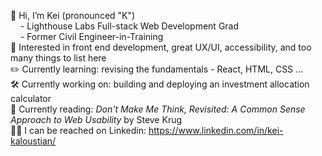 👋 Hi, I’m Kei (pronounced "K")  
    - Lighthouse Labs Full-stack Web Development Grad  
    - Former Civil Engineer-in-Training  
🔎 Interested in front end development, great UX/UI, accessibility, and too many things to list here  
✏️ Currently learning: revising the fundamentals - React, HTML, CSS ...  
🛠️ Currently working on: building and deploying an investment allocation calculator  
📖 Currently reading: _Don't Make Me Think, Revisited: A Common Sense Approach to Web Usability_ by Steve Krug  
👨‍💼 I can be reached on Linkedin: https://www.linkedin.com/in/kei-kaloustian/
